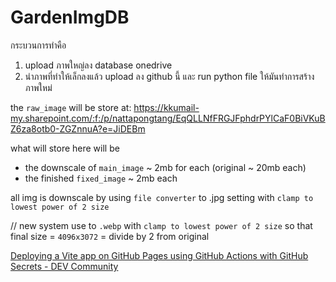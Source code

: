 # GardenImgDB

กระบวนการทำคือ

1. upload ภาพใหญ่ลง database onedrive
2. นำภาพที่ทำให้เล็กลงแล้ว upload ลง github นี้ และ run python file ให้มันทำการสร้างภาพใหม่

the `raw_image` will be store at:
https://kkumail-my.sharepoint.com/:f:/p/nattapongtang/EqQLLNfFRGJFphdrPYlCaF0BiVKuBZ6za8otb0-ZGZnnuA?e=JiDEBm

what will store here will be

- the downscale of `main_image` ~ 2mb for each (original ~ 20mb each)
- the finished `fixed_image` ~ 2mb each

all img is downscale by using `file converter` to .jpg setting with `clamp to lowest power of 2 size`

// new system use to `.webp` with `clamp to lowest power of 2 size` so that final size = `4096x3072` = divide by 2 from original

[Deploying a Vite app on GitHub Pages using GitHub Actions with GitHub Secrets - DEV Community](https://dev.to/dwtoledo/deploying-a-vite-app-on-github-pages-using-github-actions-with-github-secrets-1hn0)
